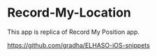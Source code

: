Record-My-Location
==================

This app is replica of Record My Position app.

https://github.com/gradha/ELHASO-iOS-snippets
